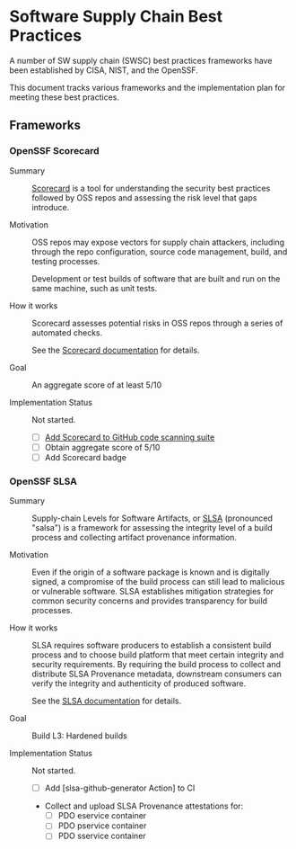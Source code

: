 # Software Supply Chain Best Practices

A number of SW supply chain (SWSC) best practices frameworks have been
established by CISA, NIST, and the OpenSSF.

This document tracks various frameworks and the implementation plan for
meeting these best practices.

## Frameworks

### OpenSSF Scorecard

<dl>
<dt>Summary<dd>

[Scorecard] is a tool for understanding the security best practices followed
by OSS repos and assessing the risk level that gaps introduce.

<dt>Motivation<dd>

OSS repos may expose vectors for supply chain attackers, including through
the repo configuration, source code management, build, and testing processes.

Development or test builds of software that are built and run on the same
machine, such as unit tests.

<dt>How it works<dd>

Scorecard assesses potential risks in OSS repos through a series of automated
checks.

See the [Scorecard documentation] for details.

<dt>Goal<dd>

An aggregate score of at least 5/10

<dt>Implementation Status<dd>

Not started.

- [ ] [Add Scorecard to GitHub code scanning suite]()
- [ ] Obtain aggregate score of 5/10
- [ ] Add Scorecard badge

</dl>

### OpenSSF SLSA

<dl>
<dt>Summary<dd>

Supply-chain Levels for Software Artifacts, or [SLSA] (pronounced "salsa") is
a framework for assessing the integrity level of a build process and
collecting artifact provenance information.

<dt>Motivation<dd>

Even if the origin of a software package is known and is digitally signed,
a compromise of the build process can still lead to malicious or vulnerable
software. SLSA establishes mitigation strategies for common security concerns
and provides transparency for build processes.

<dt>How it works<dd>

SLSA requires software producers to establish a consistent build process
and to choose build platform that meet certain integrity and security
requirements. By requiring the build process to collect and distribute SLSA
Provenance metadata, downstream consumers can verify the integrity and
authenticity of produced software.

See the [SLSA documentation] for details.

<dt>Goal<dd>

Build L3: Hardened builds

<dt>Implementation Status<dd>

Not started.

- [ ] Add [slsa-github-generator Action] to CI
- Collect and upload SLSA Provenance attestations for:
  - [ ] PDO eservice container
  - [ ] PDO pservice container
  - [ ] PDO sservice container

</dl>

[Add Scorecard to GitHub code scanning suite]: https://github.com/ossf/scorecard-action#workflow-setup
[Scorecard]: https://securityscorecards.dev/
[Scorecard documentation]: https://securityscorecards.dev/#the-checks
[SLSA]: https://slsa.dev/
[SLSA documentation]: https://slsa.dev/spec/v1.0/requirements
[slsa-github-generation Action]: https://github.com/slsa-framework/slsa-github-generator
